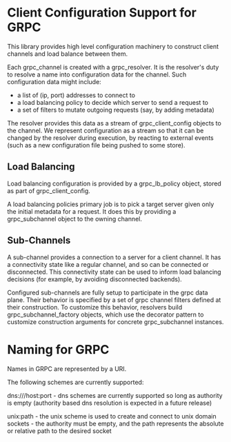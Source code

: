 Client Configuration Support for GRPC
=====================================

This library provides high level configuration machinery to construct client 
channels and load balance between them.

Each grpc_channel is created with a grpc_resolver. It is the resolver's duty
to resolve a name into configuration data for the channel. Such configuration
data might include:

- a list of (ip, port) addresses to connect to
- a load balancing policy to decide which server to send a request to
- a set of filters to mutate outgoing requests (say, by adding metadata)

The resolver provides this data as a stream of grpc_client_config objects to
the channel. We represent configuration as a stream so that it can be changed
by the resolver during execution, by reacting to external events (such as a
new configuration file being pushed to some store).


Load Balancing
--------------

Load balancing configuration is provided by a grpc_lb_policy object, stored as
part of grpc_client_config. 

A load balancing policies primary job is to pick a target server given only the
initial metadata for a request. It does this by providing a grpc_subchannel 
object to the owning channel.


Sub-Channels
------------

A sub-channel provides a connection to a server for a client channel. It has a 
connectivity state like a regular channel, and so can be connected or 
disconnected. This connectivity state can be used to inform load balancing 
decisions (for example, by avoiding disconnected backends).

Configured sub-channels are fully setup to participate in the grpc data plane.
Their behavior is specified by a set of grpc channel filters defined at their
construction. To customize this behavior, resolvers build grpc_subchannel_factory 
objects, which use the decorator pattern to customize construction arguments for 
concrete grpc_subchannel instances.


Naming for GRPC
===============

Names in GRPC are represented by a URI.

The following schemes are currently supported:

dns:///host:port - dns schemes are currently supported so long as authority is
                   empty (authority based dns resolution is expected in a future
                   release)

unix:path        - the unix scheme is used to create and connect to unix domain 
                   sockets - the authority must be empty, and the path represents
                   the absolute or relative path to the desired socket
